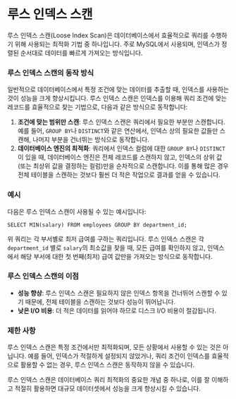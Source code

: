 # 루스 인덱스 스캔

루스 인덱스 스캔(Loose Index Scan)은 데이터베이스에서 효율적으로 쿼리를 수행하기 위해 사용되는 최적화 기법 중 하나입니다. 주로 MySQL에서 사용되며, 인덱스가 정렬된 순서대로 데이터를 빠르게 가져오는 방식입니다.

### 루스 인덱스 스캔의 동작 방식

일반적으로 데이터베이스에서 특정 조건에 맞는 데이터를 추출할 때, 인덱스를 사용하는 것이 성능을 크게 향상시킵니다. 루스 인덱스 스캔은 인덱스를 이용해 쿼리 조건에 맞는 레코드를 효율적으로 찾는 기법으로, 다음과 같은 방식으로 동작합니다:

1. **조건에 맞는 범위만 스캔**: 루스 인덱스 스캔은 쿼리에서 필요한 부분만 스캔합니다. 예를 들어, `GROUP BY`나 `DISTINCT`와 같은 연산에서, 인덱스 상의 필요한 값들만 스캔해, 나머지 부분을 건너뛰는 방식으로 동작합니다.
2. **데이터베이스 엔진의 최적화**: 쿼리에서 인덱스 컬럼에 대한 `GROUP BY`나 `DISTINCT`이 있을 때, 데이터베이스 엔진은 전체 레코드를 스캔하지 않고, 인덱스의 상위 값(또는 최상위 값을 결정하는 컬럼)만을 순차적으로 스캔합니다. 이를 통해 많은 경우 전체 테이블을 스캔하는 것보다 훨씬 더 적은 작업으로 결과를 얻을 수 있습니다.

### 예시

다음은 루스 인덱스 스캔이 사용될 수 있는 예시입니다:

```
SELECT MIN(salary) FROM employees GROUP BY department_id;
```

위 쿼리는 각 부서별로 최저 급여를 구하는 쿼리입니다. 루스 인덱스 스캔은 각 `department_id` 별로 `salary`의 최소값을 찾을 때, 모든 급여를 확인하지 않고, 인덱스에서 해당 부서에 대한 첫 번째(최저) 급여 값만을 가져오는 방식으로 동작합니다.

### 루스 인덱스 스캔의 이점

- **성능 향상**: 루스 인덱스 스캔은 필요하지 않은 인덱스 항목을 건너뛰어 스캔할 수 있기 때문에, 전체 테이블을 스캔하는 것보다 성능이 뛰어납니다.
- **낮은 I/O 비용**: 더 적은 데이터를 읽어야 하므로 디스크 I/O 비용이 절감됩니다.

### 제한 사항

루스 인덱스 스캔은 특정 조건에서만 최적화되며, 모든 상황에서 사용할 수 있는 것은 아닙니다. 예를 들어, 인덱스가 적절하게 설정되지 않았거나, 쿼리 조건이 인덱스를 효율적으로 활용할 수 없는 경우, 루스 인덱스 스캔은 동작하지 않을 수 있습니다.

루스 인덱스 스캔은 데이터베이스 쿼리 최적화의 중요한 개념 중 하나로, 이를 잘 이해하고 적절히 활용하면 대규모 데이터셋에서 성능을 크게 향상시킬 수 있습니다.
